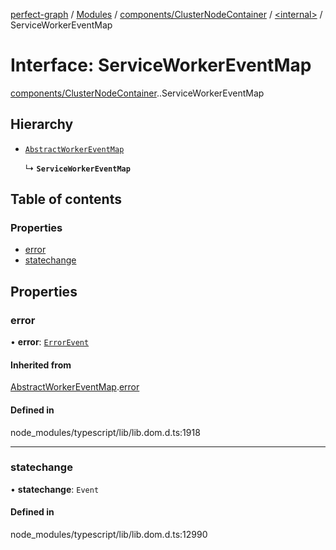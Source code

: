 [perfect-graph](../README.md) / [Modules](../modules.md) / [components/ClusterNodeContainer](../modules/components_ClusterNodeContainer.md) / [<internal\>](../modules/components_ClusterNodeContainer._internal_.md) / ServiceWorkerEventMap

# Interface: ServiceWorkerEventMap

[components/ClusterNodeContainer](../modules/components_ClusterNodeContainer.md).[<internal>](../modules/components_ClusterNodeContainer._internal_.md).ServiceWorkerEventMap

## Hierarchy

- [`AbstractWorkerEventMap`](components_ClusterNodeContainer._internal_.AbstractWorkerEventMap.md)

  ↳ **`ServiceWorkerEventMap`**

## Table of contents

### Properties

- [error](components_ClusterNodeContainer._internal_.ServiceWorkerEventMap.md#error)
- [statechange](components_ClusterNodeContainer._internal_.ServiceWorkerEventMap.md#statechange)

## Properties

### error

• **error**: [`ErrorEvent`](../modules/components_ClusterNodeContainer._internal_.md#errorevent)

#### Inherited from

[AbstractWorkerEventMap](components_ClusterNodeContainer._internal_.AbstractWorkerEventMap.md).[error](components_ClusterNodeContainer._internal_.AbstractWorkerEventMap.md#error)

#### Defined in

node_modules/typescript/lib/lib.dom.d.ts:1918

___

### statechange

• **statechange**: `Event`

#### Defined in

node_modules/typescript/lib/lib.dom.d.ts:12990
